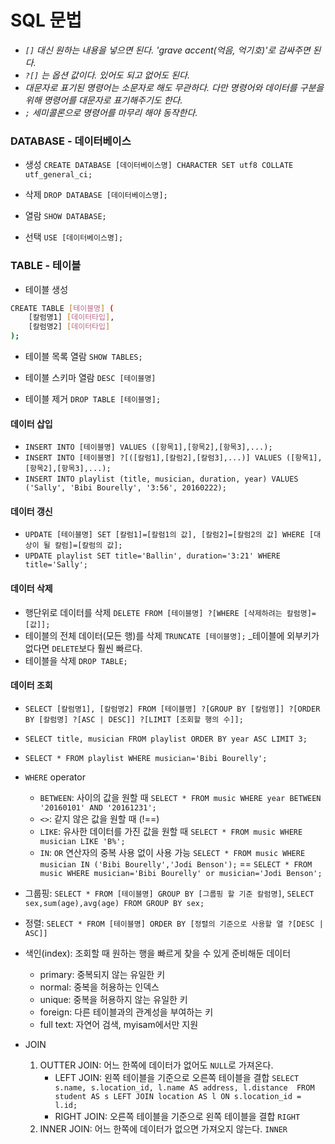 # SQL 문법
- _`[]` 대신 원하는 내용을 넣으면 된다. 'grave accent(억음, 억기호)'로 감싸주면 된다._
- _`?[]` 는 옵션 값이다. 있어도 되고 없어도 된다._
- _대문자로 표기된 명령어는 소문자로 해도 무관하다. 다만 명령어와 데이터를 구분을 위해 명령어를 대문자로 표기해주기도 한다._
- _`;` 세미콜론으로 명령어를 마무리 해야 동작한다._

### DATABASE - 데이터베이스
- 생성 `CREATE DATABASE [데이터베이스명] CHARACTER SET utf8 COLLATE utf_general_ci;`

- 삭제 `DROP DATABASE [데이터베이스명];`

- 열람 `SHOW DATABASE;`

- 선택 `USE [데이터베이스명];`

### TABLE - 테이블
- 테이블 생성
```bash
CREATE TABLE [테이블명] (
    [칼럼명1] [데이터타입],
    [칼럼명2] [데이터타입]
);
```

- 테이블 목록 열람 `SHOW TABLES;`

- 테이블 스키마 열람 `DESC [테이블명]`

- 테이블 제거 `DROP TABLE [테이블명];`

#### 데이터 삽입
- `INSERT INTO [테이블명] VALUES ([항목1],[항목2],[항목3],...);`
- `INSERT INTO [테이블명] ?[([칼럼1],[칼럼2],[칼럼3],...)] VALUES ([항목1],[항목2],[항목3],...);`
- `INSERT INTO playlist (title, musician, duration, year) VALUES ('Sally', 'Bibi Bourelly', '3:56', 20160222);`

#### 데이터 갱신
- `UPDATE [테이블명] SET [칼럼1]=[칼럼1의 값], [칼럼2]=[칼럼2의 값] WHERE [대상이 될 칼럼]=[칼럼의 값];`
- `UPDATE playlist SET title='Ballin', duration='3:21' WHERE title='Sally';`

#### 데이터 삭제
- 행단위로 데이터를 삭제 `DELETE FROM [테이블명] ?[WHERE [삭제하려는 칼럼명]=[값]];`
- 테이블의 전체 데이터(모든 행)를 삭제 `TRUNCATE [테이블명];` _테이블에 외부키가 없다면 `DELETE`보다 훨씬 빠르다.
- 테이블을 삭제 `DROP TABLE;`

#### 데이터 조회
- `SELECT [칼럼명1], [칼럼명2] FROM [테이블명] ?[GROUP BY [칼럼명]] ?[ORDER BY [칼럼명] ?[ASC | DESC]] ?[LIMIT [조회할 행의 수]];`
- `SELECT title, musician FROM playlist ORDER BY year ASC LIMIT 3;`
- `SELECT * FROM playlist WHERE musician='Bibi Bourelly';`

- `WHERE` operator
    - `BETWEEN`: 사이의 값을 원할 때 `SELECT * FROM music WHERE year BETWEEN '20160101' AND '20161231';`
    - `<>`: 같지 않은 값을 원할 때 (!==)
    - `LIKE`: 유사한 데이터를 가진 값을 원할 때 `SELECT * FROM music WHERE musician LIKE 'B%';`
    - `IN`: `OR` 연산자의 중복 사용 없이 사용 가능 `SELECT * FROM music WHERE musician IN ('Bibi Bourelly','Jodi Benson');` == `SELECT * FROM music WHERE musician='Bibi Bourelly' or musician='Jodi Benson';` 
    
- 그룹핑: `SELECT * FROM [테이블명] GROUP BY [그룹핑 할 기준 칼럼명]`, `SELECT sex,sum(age),avg(age) FROM GROUP BY sex;`
- 정렬: `SELECT * FROM [테이블명] ORDER BY [정렬의 기준으로 사용할 열 ?[DESC | ASC]]`
- 색인(index): 조회할 때 원하는 행을 빠르게 찾을 수 있게 준비해둔 데이터
    - primary: 중복되지 않는 유일한 키
    - normal: 중복을 허용하는 인덱스
    - unique: 중복을 허용하지 않는 유일한 키
    - foreign: 다른 테이블과의 관계성을 부여하는 키
    - full text: 자연어 검색, myisam에서만 지원
- JOIN
    1. OUTTER JOIN: 어느 한쪽에 데이터가 없어도 `NULL`로 가져온다.
        - LEFT JOIN: 왼쪽 테이블을 기준으로 오른쪽 테이블을 결합 `SELECT s.name, s.location_id, l.name AS address, l.distance  FROM student AS s LEFT JOIN location AS l ON s.location_id = l.id;`
        - RIGHT JOIN: 오른쪽 테이블을 기준으로 왼쪽 테이블을 결합 `RIGHT`
    2. INNER JOIN: 어느 한쪽에 데이터가 없으면 가져오지 않는다. `INNER`
 